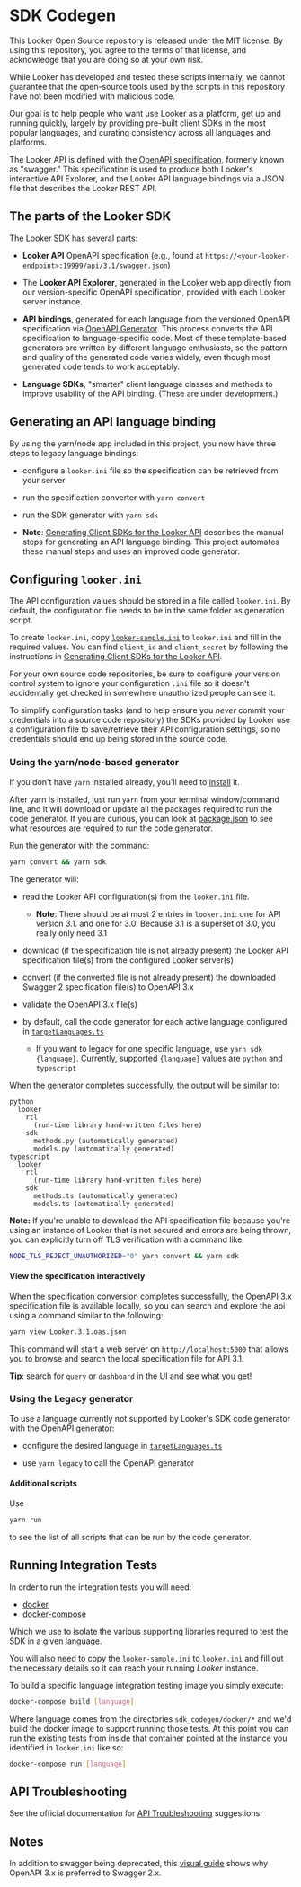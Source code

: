 # SDK Codegen

This Looker Open Source repository is released under the MIT license. By using this repository, you agree to the terms of that license, and acknowledge that you are doing so at your own risk.

While Looker has developed and tested these scripts internally, we cannot guarantee that the open-source tools used by the scripts in this repository have not been modified with malicious code.

Our goal is to help people who want use Looker as a platform, get up and running quickly, largely by providing pre-built client SDKs in the most popular languages, and curating consistency across all languages and platforms.

The Looker API is defined with the [OpenAPI specification](https://github.com/OAI/OpenAPI-Specification), formerly known as "swagger." This specification is used to produce both Looker's interactive API Explorer, and the Looker API language bindings via a JSON file that describes the Looker REST API.

## The parts of the Looker SDK

The Looker SDK has several parts:

* **Looker API** OpenAPI specification (e.g., found at
  `https://<your-looker-endpoint>:19999/api/3.1/swagger.json`)

* The **Looker API Explorer**, generated in the Looker web app directly from our version-specific OpenAPI specification, provided with each Looker server instance.

* **API bindings**, generated for each language from the versioned OpenAPI specification via [OpenAPI Generator](https://github.com/OpenAPITools/openapi-generator). This process converts the API specification to language-specific code. Most of these template-based generators are written by different language enthusiasts, so the pattern and quality of the generated code varies widely, even though most generated code tends to work acceptably.

* **Language SDKs**, "smarter" client language classes and methods to improve usability of the API binding. (These are under development.)

## Generating an API language binding

By using the yarn/node app included in this project, you now have three steps to legacy language bindings:

* configure a `looker.ini` file so the specification can be retrieved from your server

* run the specification converter with `yarn convert`

* run the SDK generator with `yarn sdk`

* **Note**: [Generating Client SDKs for the Looker API](https://discourse.looker.com/t/generating-client-sdks-for-the-looker-api/3185) describes the manual steps for generating an API language binding. This project automates these manual steps and uses an improved code generator.

## Configuring `looker.ini`

The API configuration values should be stored in a file called `looker.ini`. By default, the configuration file needs to be in the same folder as generation script.

To create `looker.ini`, copy [`looker-sample.ini`](looker-sample.ini) to `looker.ini` and fill in the required values. You can find `client_id` and `client_secret` by following the instructions in [Generating Client SDKs for the Looker API](https://discourse.looker.com/t/generating-client-sdks-for-the-looker-api/3185).

For your own source code repositories, be sure to configure your version control system to ignore your configuration `.ini` file so it doesn't accidentally get checked in somewhere unauthorized people can see it.

To simplify configuration tasks (and to help ensure you *never* commit your credentials into a source code repository) the SDKs provided by Looker use a configuration file to save/retrieve their API configuration settings, so no credentials should end up being stored in the source code.

### Using the yarn/node-based generator

If you don't have `yarn` installed already, you'll need to [install](https://yarnpkg.com/en/docs/install) it.

After yarn is installed, just run `yarn` from your terminal window/command line, and it will download or update all the packages required to run the code generator. If you are curious, you can look at [package.json](package.json) to see what resources are required to run the code generator.

Run the generator with the command:

```bash
yarn convert && yarn sdk
```

The generator will:

* read the Looker API configuration(s) from the `looker.ini` file.

  * **Note**: There should be at most 2 entries in `looker.ini`: one for API version 3.1. and one for 3.0. Because 3.1 is a superset of 3.0, you really only need 3.1

* download (if the specification file is not already present) the Looker API specification file(s) from the configured Looker server(s)

* convert (if the converted file is not already present) the downloaded Swagger 2 specification file(s) to OpenAPI 3.x

* validate the OpenAPI 3.x file(s)

* by default, call the code generator for each active language configured in [`targetLanguages.ts`](targetLanguages.ts)

  * If you want to legacy for one specific language, use `yarn sdk {language}`. Currently, supported `{language}` values are `python` and `typescript`
  
When the generator completes successfully, the output will be similar to:

```plain-text
python
  looker
    rtl
      (run-time library hand-written files here)
    sdk
      methods.py (automatically generated)
      models.py (automatically generated)
typescript
  looker
    rtl
      (run-time library hand-written files here)
    sdk
      methods.ts (automatically generated)
      models.ts (automatically generated)
```

**Note:** If you're unable to download the API specification file because you're using an instance of Looker that is not secured and errors are being thrown, you can explicitly turn off TLS verification with a command like:

```bash
NODE_TLS_REJECT_UNAUTHORIZED="0" yarn convert && yarn sdk
```

#### View the specification interactively

When the specification conversion completes successfully, the OpenAPI 3.x specification file is available locally, so you can search and explore the api using a command similar to the following:

```bash
yarn view Looker.3.1.oas.json
```

This command will start a web server on `http://localhost:5000` that allows you to browse and search the local specification file for API 3.1.

**Tip**: search for `query` or `dashboard` in the UI and see what you get!

### Using the Legacy generator

To use a language currently not supported by Looker's SDK code generator with the OpenAPI generator:

* configure the desired language in [`targetLanguages.ts`](targetLanguages.ts)

* use `yarn legacy` to call the OpenAPI generator

#### Additional scripts

Use

```bash
yarn run
```

to see the list of all scripts that can be run by the code generator.

## Running Integration Tests

In order to run the integration tests you will need:

 * [docker](https://docs.docker.com/install/#support)
 * [docker-compose](https://docs.docker.com/compose/install/)

Which we use to isolate the various supporting libraries required to test the SDK in a given language.

You will also need to copy the `looker-sample.ini` to `looker.ini` and fill out
the necessary details so it can reach your running *Looker* instance.

To build a specific language integration testing image you simply execute:

```bash
docker-compose build [language]
```

Where language comes from the directories `sdk_codegen/docker/*` and we'd build the docker image to support running those tests. At this point you can run the existing tests from inside that container pointed at the instance you identified in `looker.ini` like so:

```bash
docker-compose run [language]
```

## API Troubleshooting

See the official documentation for [API Troubleshooting](https://docs.looker.com/reference/api-and-integration/api-troubleshooting) suggestions.

## Notes

In addition to swagger being deprecated, this [visual guide](https://blog.readme.io/an-example-filled-guide-to-swagger-3-2/) shows why OpenAPI 3.x is preferred to Swagger 2.x.
